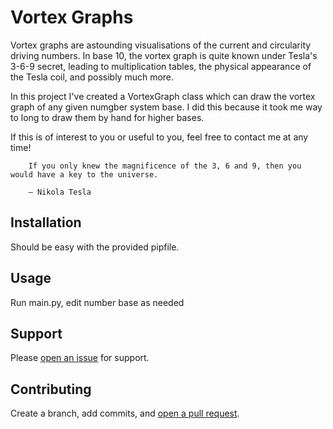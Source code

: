 # Vortex Graphs

Vortex graphs are astounding visualisations of the current and circularity driving numbers.
In base 10, the vortex graph is quite known under Tesla's 3-6-9 secret, leading to multiplication tables, the
physical appearance of the Tesla coil, and possibly much more.

In this project I've created a VortexGraph class which can draw the vortex graph of any given numgber system base.
I did this because it took me way to long to draw them by hand for higher bases.

If this is of interest to you or useful to you, feel free to contact me at any time!


```
    If you only knew the magnificence of the 3, 6 and 9, then you would have a key to the universe.

    – Nikola Tesla
```

## Installation

Should be easy with the provided pipfile.

## Usage

Run main.py, edit number base as needed

## Support

Please [open an issue](https://github.com/fraction/readme-boilerplate/issues/new) for support.

## Contributing

Create a branch, add commits, and [open a pull request](https://github.com/fraction/readme-boilerplate/compare/).
